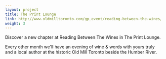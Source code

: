 ```yaml
---
layout: project
title: The Print Lounge
link: http://www.oldmilltoronto.com/gp_event/reading-between-the-wines/
weight: 3
---
```

Discover a new chapter at Reading Between The Wines in The Print Lounge.

Every other month we'll have an evening of wine & words with yours truly and a local author at the historic Old Mill Toronto beside the Humber River.
